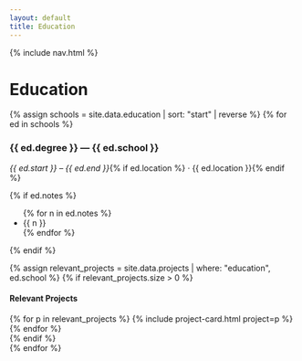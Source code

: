 ```yaml
---
layout: default
title: Education
---
```


{% include nav.html %}

# Education

{% assign schools = site.data.education | sort: "start" | reverse %}
{% for ed in schools %}
<div class="card">
  <h3>{{ ed.degree }} — {{ ed.school }}</h3>
  <p><em>{{ ed.start }} – {{ ed.end }}</em>{% if ed.location %} · {{ ed.location }}{% endif %}</p>

  {% if ed.notes %}
  <ul>
    {% for n in ed.notes %}
      <li>{{ n }}</li>
    {% endfor %}
  </ul>
  {% endif %}

  {% assign relevant_projects = site.data.projects | where: "education", ed.school %}
  {% if relevant_projects.size > 0 %}
  <h4>Relevant Projects</h4>
  <div class="grid">
    {% for p in relevant_projects %}
      {% include project-card.html project=p %}
    {% endfor %}
  </div>
  {% endif %}

</div>
{% endfor %}

